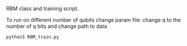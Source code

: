 RBM class and training script.

To run on different number of qubits change param file: change q to the number of q bits and change path to data
```
python3 RBM_train.py
```

